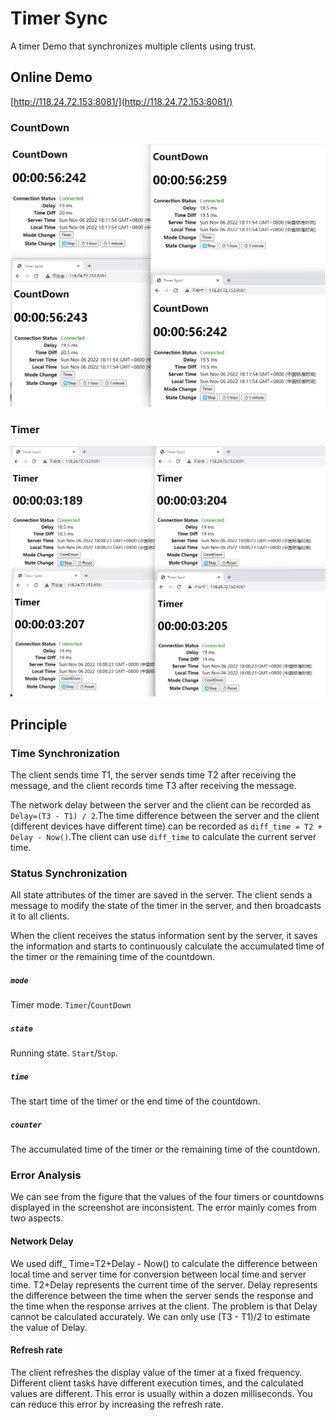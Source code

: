 # Timer Sync

A timer Demo that synchronizes multiple clients using trust.

## Online Demo
[http://118.24.72.153:8081/](http://118.24.72.153:8081/)

### CountDown
![CountDown](doc/p1.png)

### Timer
![CountDown](doc/p2.png)

## Principle

### Time Synchronization
The client sends time T1, the server sends time T2 after receiving the message, and the client records time T3 after receiving the message.

The network delay between the server and the client can be recorded as `Delay=(T3 - T1) / 2`.The time difference between the server and the client (different devices have different time) can be recorded as `diff_time = T2 + Delay - Now()`.The client can use `diff_time` to calculate the current server time.

### Status Synchronization
All state attributes of the timer are saved in the server. The client sends a message to modify the state of the timer in the server, and then broadcasts it to all clients.

When the client receives the status information sent by the server, it saves the information and starts to continuously calculate the accumulated time of the timer or the remaining time of the countdown.

##### `mode`
Timer mode. `Timer`/`CountDown`

##### `state`
Running state. `Start`/`Stop`.

##### `time`
The start time of the timer or the end time of the countdown.

##### `counter`
The accumulated time of the timer or the remaining time of the countdown.


### Error Analysis
We can see from the figure that the values of the four timers or countdowns displayed in the screenshot are inconsistent. The error mainly comes from two aspects.

#### Network Delay
We used diff_ Time=T2+Delay - Now() to calculate the difference between local time and server time for conversion between local time and server time. T2+Delay represents the current time of the server. Delay represents the difference between the time when the server sends the response and the time when the response arrives at the client. The problem is that Delay cannot be calculated accurately. We can only use (T3 - T1)/2 to estimate the value of Delay.

#### Refresh rate
The client refreshes the display value of the timer at a fixed frequency. Different client tasks have different execution times, and the calculated values are different. This error is usually within a dozen milliseconds. You can reduce this error by increasing the refresh rate.